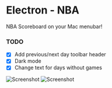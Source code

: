 # Electron - NBA

NBA Scoreboard on your Mac menubar!

### TODO
* [x] Add previous/next day toolbar header
* [x] Dark mode
* [x] Change text for days without games

![Screenshot](https://user-images.githubusercontent.com/19740119/52922233-61ba2700-32e5-11e9-9715-738a05dc33df.png)
![Screenshot](https://user-images.githubusercontent.com/19740119/52922234-61ba2700-32e5-11e9-8a2e-ac9ebc1bf78c.png)
